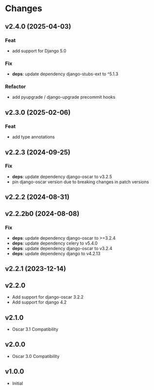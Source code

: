 # Changes

## v2.4.0 (2025-04-03)

### Feat

- add support for Django 5.0

### Fix

- **deps**: update dependency django-stubs-ext to ^5.1.3

### Refactor

- add pyupgrade / django-upgrade precommit hooks

## v2.3.0 (2025-02-06)

### Feat

- add type annotations

## v2.2.3 (2024-09-25)

### Fix

- **deps**: update dependency django-oscar to v3.2.5
- pin django-oscar version due to breaking changes in patch versions

## v2.2.2 (2024-08-31)

## v2.2.2b0 (2024-08-08)

### Fix

- **deps**: update dependency django-oscar to >=3.2.4
- **deps**: update dependency celery to v5.4.0
- **deps**: update dependency django-oscar to v3.2.4
- **deps**: update dependency django to v4.2.13

## v2.2.1 (2023-12-14)

## v2.2.0

- Add support for django-oscar 3.2.2
- Add support for django 4.2

## v2.1.0

- Oscar 3.1 Compatibility

## v2.0.0

- Oscar 3.0 Compatibility

## v1.0.0

- Initial
